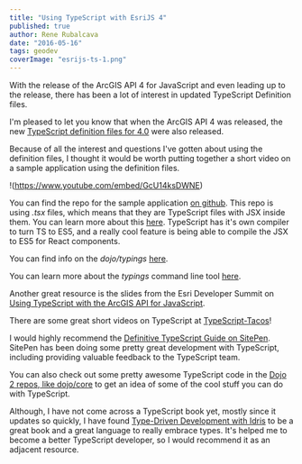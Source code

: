 ```yaml
---
title: "Using TypeScript with EsriJS 4"
published: true
author: Rene Rubalcava
date: "2016-05-16"
tags: geodev
coverImage: "esrijs-ts-1.png"
---
```


With the release of the ArcGIS API 4 for JavaScript and even leading up to the release, there has been a lot of interest in updated TypeScript Definition files.

I'm pleased to let you know that when the ArcGIS API 4 was released, the new [TypeScript definition files for 4.0](https://github.com/Esri/jsapi-resources/tree/master/4.x/typescript) were also released.

Because of all the interest and questions I've gotten about using the definition files, I thought it would be worth putting together a short video on a sample application using the definition files.

!(https://www.youtube.com/embed/GcU14ksDWNE)

You can find the repo for the sample application [on github](https://github.com/odoe/esrijs4-ts). This repo is using _.tsx_ files, which means that they are TypeScript files with JSX inside them. You can learn more about this [here](https://basarat.gitbooks.io/typescript/content/docs/jsx/tsx.html). TypeScript has it's own compiler to turn TS to ES5, and a really cool feature is being able to compile the JSX to ES5 for React components.

You can find info on the _dojo/typings_ [here](https://github.com/dojo/typings).

You can learn more about the _typings_ command line tool [here](https://github.com/typings/typings).

Another great resource is the slides from the Esri Developer Summit on [Using TypeScript with the ArcGIS API for JavaScript](http://odoe.github.io/presentations/2016-devsummit-typescript/#/).

There are some great short videos on TypeScript at [TypeScript-Tacos](http://typescript-tacos.com/)!

I would highly recommend the [Definitive TypeScript Guide on SitePen](https://www.sitepen.com/blog/2013/12/31/definitive-guide-to-typescript/). SitePen has been doing some pretty great development with TypeScript, including providing valuable feedback to the TypeScript team.

You can also check out some pretty awesome TypeScript code in the [Dojo 2 repos, like dojo/core](https://github.com/dojo/core) to get an idea of some of the cool stuff you can do with TypeScript.

Although, I have not come across a TypeScript book yet, mostly since it updates so quickly, I have found [Type-Driven Development with Idris](https://www.manning.com/books/type-driven-development-with-idris) to be a great book and a great language to really embrace types. It's helped me to become a better TypeScript developer, so I would recommend it as an adjacent resource.
